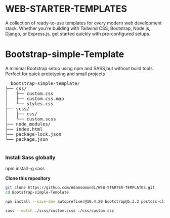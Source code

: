 # WEB-STARTER-TEMPLATES
A collection of ready-to-use templates for every modern web development stack. Whether you're building with Tailwind CSS, Bootstrap, Node.js, Django, or Express.js, get started quickly with pre-configured setups.
# Bootstrap-simple-Template

<p>A minimal Bootstrap setup using npm and SASS,but without build tools. Perfect for quick prototyping and small projects</p>
  <pre>
  bootstrap-simple-template/
├── css/
│   ├── custom.css
│   ├── custom.css.map
│   └── styles.css
├── scss/
│   ├── css/
│   └── custom.scss
├── node_modules/
├── index.html
├── package-lock.json
└── package.json
  </pre>
  
### Install Sass globally
npm install -g sass

<p><b>Clone this repository</b></p>

 ```sh
git clone https://github.com/Adamsomondi/WEB-STARTER-TEMPLATES.git
cd Bootstrap-simple-Template

npm install --save-dev autoprefixer@10.4.20 bootstrap@5.3.3 postcss-cli@11.0.0 postcss@8.4.35 sass@1.63.6

sass --watch ./scss/custom.scss ./css/custom.css
